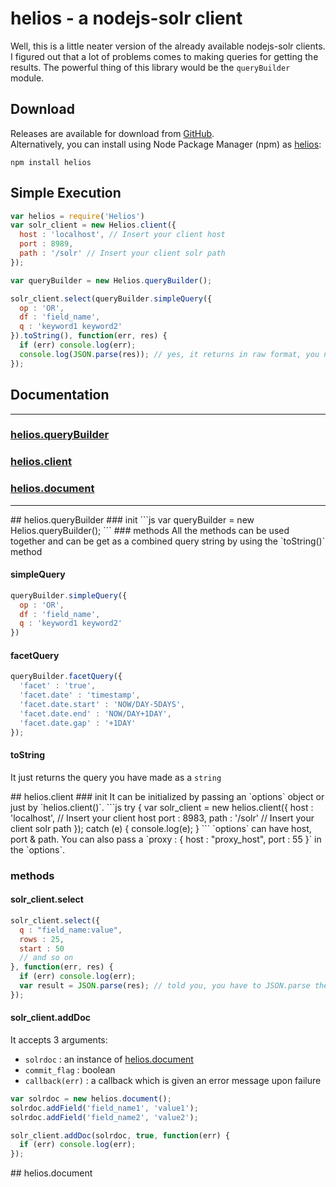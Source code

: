helios - a nodejs-solr client
=========================
Well, this is a little neater version of the already available nodejs-solr clients.
I figured out that a lot of problems comes to making queries for getting the results.
The powerful thing of this library would be the `queryBuilder` module.

Download
-------
Releases are available for download from
[GitHub](https://github.com/rishabhmhjn/helios/downloads).  
Alternatively, you can install using Node Package Manager (npm) as [helios](https://npmjs.org/package/helios):

    npm install helios


Simple Execution
--------------

```js
var helios = require('Helios')
var solr_client = new Helios.client({
  host : 'localhost', // Insert your client host
  port : 8989,
  path : '/solr' // Insert your client solr path
});

var queryBuilder = new Helios.queryBuilder();

solr_client.select(queryBuilder.simpleQuery({
  op : 'OR',
  df : 'field_name',
  q : 'keyword1 keyword2'
}).toString(), function(err, res) {
  if (err) console.log(err);
  console.log(JSON.parse(res)); // yes, it returns in raw format, you need to JSON.parse it
});
```

Documentation
-------------
---------------------------------------

### [helios.queryBuilder](#queryBuilder)
### [helios.client](#client)
### [helios.document](#document)

---------------------------------------

<a name="queryBuilder" />
## helios.queryBuilder
### init
```js
var queryBuilder = new Helios.queryBuilder();
```
### methods
All the methods can be used together and can be get as a combined query string by using the `toString()` method

#### simpleQuery
```js
queryBuilder.simpleQuery({
  op : 'OR',
  df : 'field_name',
  q : 'keyword1 keyword2'
})
```

#### facetQuery
```js
queryBuilder.facetQuery({
  'facet' : 'true',
  'facet.date' : 'timestamp',
  'facet.date.start' : 'NOW/DAY-5DAYS',
  'facet.date.end' : 'NOW/DAY+1DAY',
  'facet.date.gap' : '+1DAY'
});
```

#### toString
It just returns the query you have made as a `string`

<a name="client" />
## helios.client
### init
It can be initialized by passing an `options` object or just by `helios.client()`.  
```js
try {
  var solr_client = new helios.client({
    host : 'localhost', // Insert your client host
    port : 8983,
    path : '/solr' // Insert your client solr path
  });
catch (e) {
  console.log(e);
}
```  
`options` can have host, port & path.  
You can also pass a `proxy : { host : "proxy_host", port : 55 }` in the `options`.

### methods

#### solr_client.select
```js
solr_client.select({
  q : "field_name:value",
  rows : 25,
  start : 50
  // and so on
}, function(err, res) {
  if (err) console.log(err);
  var result = JSON.parse(res); // told you, you have to JSON.parse the res
});
```

#### solr_client.addDoc
It accepts 3 arguments:  
- `solrdoc` : an instance of [helios.document](#document)  
- `commit_flag` : boolean  
- `callback(err)` : a callback which is given an error message upon failure  

```js
var solrdoc = new helios.document();
solrdoc.addField('field_name1', 'value1');
solrdoc.addField('field_name2', 'value2');

solr_client.addDoc(solrdoc, true, function(err) {
  if (err) console.log(err);
});
```

<a name="document" />
## helios.document
